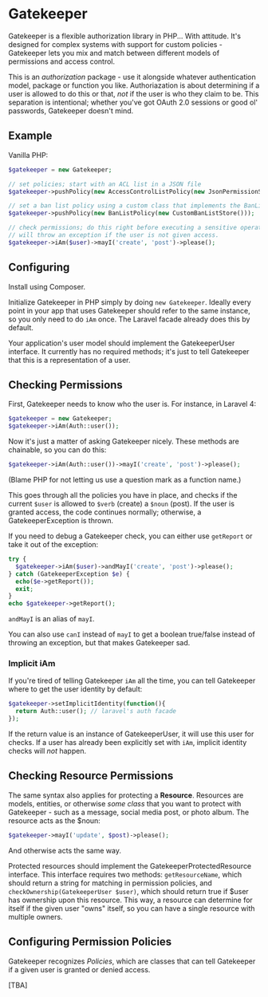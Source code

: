 Gatekeeper
==========

Gatekeeper is a flexible authorization library in PHP... With attitude. It's designed for complex systems with support for custom policies - Gatekeeper lets you mix and match between different models of permissions and access control.

This is an *authorization* package - use it alongside whatever authentication model, package or function you like. Authoriazation is about determining if a user is allowed to do this or that, *not* if the user is who they claim to be. This separation is intentional; whether you've got OAuth 2.0 sessions or good ol' passwords, Gatekeeper doesn't mind.

## Example

Vanilla PHP:

```php
$gatekeeper = new Gatekeeper;

// set policies; start with an ACL list in a JSON file
$gatekeeper->pushPolicy(new AccessControlListPolicy(new JsonPermissionStore('permissions/acl.json')));

// set a ban list policy using a custom class that implements the BanListStore interface
$gatekeeper->pushPolicy(new BanListPolicy(new CustomBanListStore()));

// check permissions; do this right before executing a sensitive operation.
// will throw an exception if the user is not given access.
$gatekeeper->iAm($user)->mayI('create', 'post')->please();
```


## Configuring

Install using Composer.

Initialize Gatekeeper in PHP simply by doing `new Gatekeeper`. Ideally every point in your app that uses Gatekeeper should refer to the same instance, so you only need to do `iAm` once. The Laravel facade already does this by default.

Your application's user model should implement the GatekeeperUser interface. It currently has no required methods; it's just to tell Gatekeeper that this is a representation of a user.

## Checking Permissions

First, Gatekeeper needs to know who the user is. For instance, in Laravel 4:

```php
$gatekeeper = new Gatekeeper;
$gatekeeper->iAm(Auth::user());
```

Now it's just a matter of asking Gatekeeper nicely. These methods are chainable, so you can do this:

```php
$gatekeeper->iAm(Auth::user())->mayI('create', 'post')->please();
```

(Blame PHP for not letting us use a question mark as a function name.)

This goes through all the policies you have in place, and checks if the current `$user` is allowed to `$verb` (create) a `$noun` (post). If the user is granted access, the code continues normally; otherwise, a GatekeeperException is thrown.

If you need to debug a Gatekeeper check, you can either use `getReport` or take it out of the exception:

```php
try {
  $gatekeeper->iAm($user)->andMayI('create', 'post')->please();
} catch (GatekeeperException $e) {
  echo($e->getReport());
  exit;
}
echo $gatekeeper->getReport();
```

`andMayI` is an alias of `mayI`.

You can also use `canI` instead of `mayI` to get a boolean true/false instead of throwing an exception, but that makes Gatekeeper sad.

### Implicit iAm

If you're tired of telling Gatekeeper `iAm` all the time, you can tell Gatekeeper where to get the user identity by default:

```php
$gatekeeper->setImplicitIdentity(function(){
  return Auth::user(); // laravel's auth facade
});
```

If the return value is an instance of GatekeeperUser, it will use this user for checks. If a user has already been explicitly set with `iAm`, implicit identity checks will *not* happen.

## Checking Resource Permissions

The same syntax also applies for protecting a **Resource**. Resources are models, entities, or otherwise _some class_ that you want to protect with Gatekeeper - such as a message, social media post, or photo album. The resource acts as the $noun:

```php
$gatekeeper->mayI('update', $post)->please();
```

And otherwise acts the same way.

Protected resources should implement the GatekeeperProtectedResource interface. This interface requires two methods: `getResourceName`, which should return a string for matching in permission policies, and `checkOwnership(GatekeeperUser $user)`, which should return true if $user has ownership upon this resource. This way, a resource can determine for itself if the given user "owns" itself, so you can have a single resource with multiple owners.

## Configuring Permission Policies

Gatekeeper recognizes *Policies*, which are classes that can tell Gatekeeper if a given user is granted or denied access.

[TBA]

